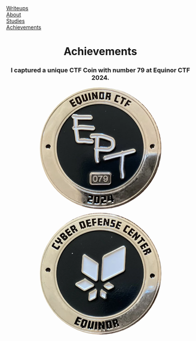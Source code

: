 <link rel="stylesheet" href="/assets/style.css">

<div class="nav-menu">
  <div class="nav-item"><a href="/writeups/">Writeups</a></div>
  <div class="separator"></div>
  <div class="nav-item"><a href="/">About</a></div>
  <div class="separator"></div>
  <div class="nav-item"><a href="/studies/">Studies</a></div>
  <div class="separator"></div>
  <div class="nav-item"><a href="/achievements/">Achievements</a></div>
</div>

<h1 style="text-align: center;">Achievements</h1>
<h3 style="text-align: center;">I captured a unique CTF Coin with number 79 at Equinor CTF 2024.</h3>

<div style="display: flex; justify-content: center; gap: 10px; flex-wrap: wrap;">
  <img src="coin0.png" alt="coin0" style="width: 325px; height: 325px; object-fit: cover; border-radius: 50%;" />
  <img src="coin1.png" alt="coin1" style="width: 325px; height: 325px; object-fit: cover; border-radius: 50%;" />
</div>
